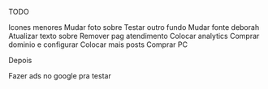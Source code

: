 TODO

Icones menores
Mudar foto sobre
Testar outro fundo
Mudar fonte deborah
Atualizar texto sobre
Remover pag atendimento
Colocar analytics
Comprar dominio e configurar
Colocar mais posts
Comprar PC

Depois

Fazer ads no google pra testar
